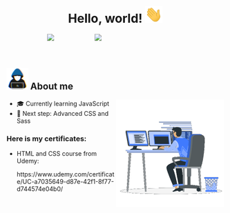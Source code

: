 <h1 align="center">Hello, world! <img src="https://raw.githubusercontent.com/ABSphreak/ABSphreak/master/gifs/Hi.gif" width="40px" /></h1> 
<!-- <h1 align="center">Hi 👾, I'm Daniele</h1> -->
  
  <img align="right" width="300" src="https://i2.wp.com/allhtaccess.info/wp-content/uploads/2018/03/programming.gif?fit=1281%2C716&ssl=1" />
  
<p align="center">
  <a href="https://github.com/DenverCoder1/readme-typing-svg"><img src="https://readme-typing-svg.herokuapp.com?font=Time+New+Roman&color=cyan&size=25&center=true&vCenter=true&width=600&height=100&lines=Assalamu+O+Alaikum+Warahmatullah..&hearts;++;Self-taught+Front-End+Developer,;Computer+Science+Student,;CTF+Newbie,;Active+Learner/Researcher,;Love+to+learn+new+stuffs..<3"></a>
</p>


<br>



	
## <picture><img src = "https://github.com/0xAbdulKhalid/0xAbdulKhalid/raw/main/assets/mdImages/about_me.gif" width = 50px></picture> **About me**

<picture> <img align="right" src="https://github.com/0xAbdulKhalid/0xAbdulKhalid/raw/main/assets/mdImages/Right_Side.gif" width = 250px></picture>

<ul>
  <li>
  🎓 Currently learning JavaScript
  </li>
  <li>
  🎯 Next step: Advanced CSS and Sass
  </li>
 </ul>
  
  
 ### Here is my certificates:
  <ul>
   <li> 
     <p>HTML and CSS course from Udemy:</p>
    https://www.udemy.com/certificate/UC-a7035649-d87e-42f1-8f77-d744574e04b0/
   </li>
  </ul>
  
  
 
